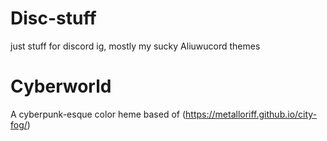 # Disc-stuff

just stuff for discord ig, mostly my sucky Aliuwucord themes


# Cyberworld
A cyberpunk-esque color heme based of (https://metalloriff.github.io/city-fog/)
